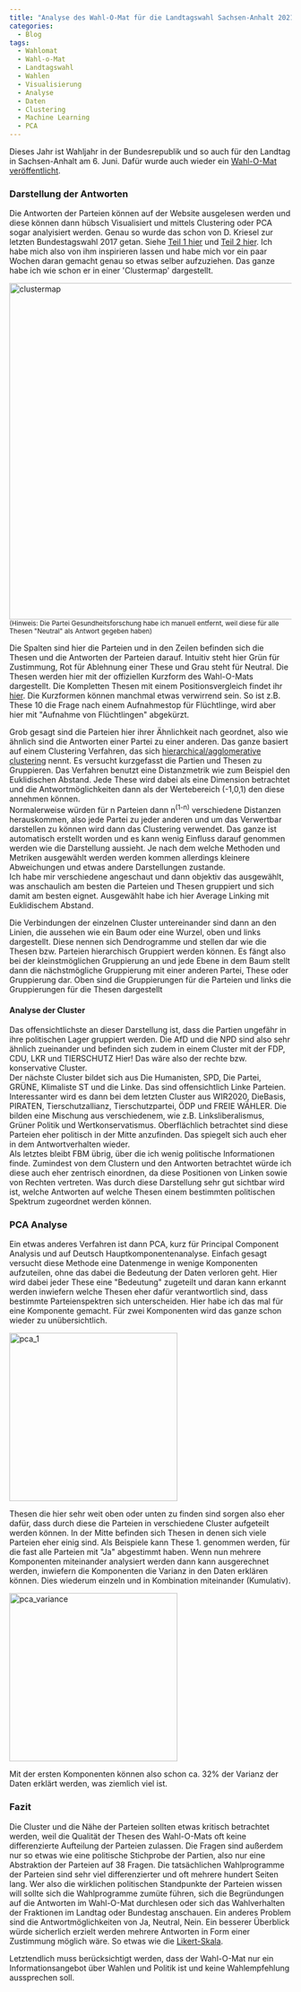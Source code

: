 ```yaml
---
title: "Analyse des Wahl-O-Mat für die Landtagswahl Sachsen-Anhalt 2021"
categories:
  - Blog
tags:
  - Wahlomat
  - Wahl-o-Mat
  - Landtagswahl
  - Wahlen
  - Visualisierung
  - Analyse
  - Daten
  - Clustering
  - Machine Learning
  - PCA
---
```


Dieses Jahr ist Wahljahr in der Bundesrepublik und so auch für den Landtag in Sachsen-Anhalt am 6. Juni.
Dafür wurde auch wieder ein [Wahl-O-Mat veröffentlicht](https://www.wahl-o-mat.de/sachsenanhalt2021/app/main_app.html).

### Darstellung der Antworten
Die Antworten der Parteien können auf der Website ausgelesen werden und diese können dann hübsch Visualisiert und mittels Clustering oder PCA sogar analyisiert werden. Genau so wurde das schon von D. Kriesel zur letzten
Bundestagswahl 2017 getan. Siehe [Teil 1 hier](https://www.dkriesel.com/blog/2017/0903_auswertung_des_wahl-o-mats_zu_einer_parteienlandkarte) und 
[Teil 2 hier](https://www.dkriesel.com/blog/2017/0904_wahl-o-mat-auswertung_teil_2_thesen-_und_parteienverwandtschaften). Ich habe mich also von ihm inspirieren lassen 
und habe mich vor ein paar Wochen daran gemacht genau so etwas selber aufzuziehen. Das ganze habe ich wie schon er in einer 'Clustermap' dargestellt.

<img src="https://user-images.githubusercontent.com/9419801/118012930-df98fb80-b351-11eb-84a1-5940b64a0f70.png" alt="clustermap" width="600"/>
<sup>(Hinweis: Die Partei Gesundheitsforschung habe ich manuell entfernt, weil diese für alle Thesen "Neutral" als Antwort gegeben haben)</sup>

Die Spalten sind hier die Parteien und in den Zeilen befinden sich die Thesen und die Antworten der Parteien darauf.
Intuitiv steht hier Grün für Zustimmung, Rot für Ablehnung einer These und Grau steht für Neutral. Die Thesen werden hier mit der offiziellen Kurzform des Wahl-O-Mats dargestellt.
Die Kompletten Thesen mit einem Positionsvergleich findet ihr [hier](https://www.wahl-o-mat.de/sachsenanhalt2021/PositionsVergleichSachsenAnhalt2021.pdf). Die Kurzformen können manchmal etwas verwirrend sein. So ist z.B. These 10 die Frage nach einem Aufnahmestop für Flüchtlinge, wird aber hier mit "Aufnahme von Flüchtlingen" abgekürzt. 

Grob gesagt sind die Parteien hier ihrer Ähnlichkeit nach geordnet, also wie ähnlich sind die Antworten einer Partei zu einer anderen. Das ganze basiert auf einem Clustering Verfahren, das sich [hierarchical/agglomerative clustering](https://de.wikipedia.org/wiki/Hierarchische_Clusteranalyse) nennt. Es versucht kurzgefasst die Partien und Thesen zu Gruppieren. Das Verfahren benutzt eine Distanzmetrik wie zum Beispiel den Euklidischen Abstand. Jede These wird dabei als eine Dimension betrachtet und die Antwortmöglichkeiten dann als der Wertebereich (-1,0,1) den diese annehmen können.  
Normalerweise würden für n Parteien dann n<sup>(1-n)</sup> verschiedene Distanzen herauskommen, also jede Partei zu jeder anderen und um das Verwertbar darstellen zu können wird dann das Clustering verwendet. Das ganze ist automatisch erstellt worden und es kann wenig Einfluss darauf genommen werden wie die Darstellung aussieht. Je nach dem welche Methoden und Metriken ausgewählt werden werden kommen allerdings kleinere Abweichungen und etwas andere Darstellungen zustande.  
Ich habe mir verschiedene angeschaut und dann objektiv das ausgewählt, was anschaulich am besten die Parteien und Thesen gruppiert und sich damit am besten eignet. Ausgewählt habe ich hier Average Linking mit Euklidischem Abstand.

Die Verbindungen der einzelnen Cluster untereinander sind dann an den Linien, die aussehen wie ein Baum oder eine Wurzel, oben und links dargestellt.
Diese nennen sich Dendrogramme und stellen dar wie die Thesen bzw. Parteien hierarchisch Gruppiert werden können. Es fängt also bei der kleinstmöglichen Gruppierung an und jede
Ebene in dem Baum stellt dann die nächstmögliche Gruppierung mit einer anderen Partei, These oder Gruppierung dar. Oben sind die Gruppierungen für die Parteien und links die Gruppierungen für die Thesen dargestellt

#### Analyse der Cluster

Das offensichtlichste an dieser Darstellung ist, dass die Partien ungefähr in ihre politischen Lager gruppiert werden. Die AfD und die NPD sind also sehr ähnlich zueinander und befinden sich zudem in einem Cluster mit der FDP, CDU, LKR und TIERSCHUTZ Hier! Das wäre also der rechte bzw. konservative Cluster.  
Der nächste Cluster bildet sich aus Die Humanisten, SPD, Die Partei, GRÜNE, Klimaliste ST und die Linke. Das sind offensichtlich Linke Parteien.
Interessanter wird es dann bei dem letzten Cluster aus WIR2020, DieBasis, PIRATEN, Tierschutzallianz, Tierschutzpartei, ÖDP und FREIE WÄHLER. Die bilden eine Mischung aus verschiedenem, wie z.B. Linksliberalismus, Grüner Politik und Wertkonservatismus. Oberflächlich betrachtet sind diese Parteien eher politisch in der Mitte anzufinden. Das spiegelt sich auch eher in dem Antwortverhalten wieder.  
Als letztes bleibt FBM übrig, über die ich wenig politische Informationen finde. Zumindest von dem Clustern und den Antworten betrachtet würde ich diese auch eher zentrisch einordnen, da diese Positionen von Linken sowie von Rechten vertreten.
Was durch diese Darstellung sehr gut sichtbar wird ist, welche Antworten auf welche Thesen einem bestimmten politischen Spektrum zugeordnet werden können.

### PCA Analyse

Ein etwas anderes Verfahren ist dann PCA, kurz für Principal Component Analysis und auf Deutsch Hauptkomponentenanalyse. Einfach gesagt versucht diese Methode eine Datenmenge in wenige Komponenten aufzuteilen, ohne das dabei die Bedeutung der Daten verloren geht. Hier wird dabei jeder These eine "Bedeutung" zugeteilt und daran kann erkannt werden inwiefern welche Thesen eher dafür verantwortlich sind, dass bestimmte Parteienspektren sich unterscheiden. Hier habe ich das mal für eine Komponente gemacht. Für zwei Komponenten wird das ganze schon wieder zu unübersichtlich.

<img src="https://user-images.githubusercontent.com/9419801/118012575-8335dc00-b351-11eb-8949-3692d9d85f99.png" alt="pca_1" width="300"/>

Thesen die hier sehr weit oben oder unten zu finden sind sorgen also eher dafür, dass durch diese die Parteien in verschiedene Cluster aufgeteilt werden können. In der Mitte befinden sich Thesen in denen sich viele Parteien eher einig sind. Als Beispiele kann These 1. genommen werden, für die fast alle Parteien mit "Ja" abgestimmt haben.
Wenn nun mehrere Komponenten miteinander analysiert werden dann kann ausgerechnet werden, inwiefern die Komponenten die Varianz in den Daten erklären können. Dies wiederum einzeln und in Kombination miteinander (Kumulativ).

<img src="https://user-images.githubusercontent.com/9419801/118014592-abbed580-b353-11eb-9bc3-3acd514985d5.png" alt="pca_variance" width="300"/>

Mit der ersten Komponenten können also schon ca. 32% der Varianz der Daten erklärt werden, was ziemlich viel ist.

### Fazit
Die Cluster und die Nähe der Parteien sollten etwas kritisch betrachtet werden, weil die Qualität der Thesen des Wahl-O-Mats oft keine differenzierte Aufteilung der Parteien zulassen. 
Die Fragen sind außerdem nur so etwas wie eine politische Stichprobe der Partien, also nur eine Abstraktion der Parteien auf 38 Fragen. Die tatsächlichen Wahlprogramme der Parteien sind sehr viel differenzierter und oft mehrere hundert Seiten lang. Wer also die wirklichen politischen Standpunkte der Parteien wissen will sollte sich die Wahlprogramme zumüte führen, sich die Begründungen auf die Antworten im Wahl-O-Mat durchlesen oder sich das Wahlverhalten der Fraktionen im Landtag oder Bundestag anschauen.
Ein anderes Problem sind die Antwortmöglichkeiten von Ja, Neutral, Nein. Ein besserer Überblick würde sicherlich erzielt werden mehrere Antworten in Form einer Zustimmung möglich wäre. So etwas wie die [Likert-Skala](https://de.wikipedia.org/wiki/Likert-Skala).

Letztendlich muss berücksichtigt werden, dass der Wahl-O-Mat nur ein Informationsangebot über Wahlen und Politik ist und keine Wahlempfehlung aussprechen soll.



